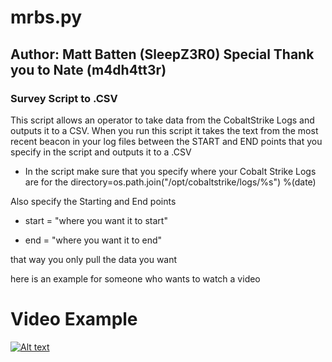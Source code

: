 # mrbs.py
## Author: Matt Batten (SleepZ3R0)  Special Thank you to Nate (m4dh4tt3r)
### Survey Script to .CSV

This script allows an operator to take data from the CobaltStrike Logs and outputs it to a CSV.  When you run this script it takes the text from the most recent beacon in your log files between the START and END points that you specify in the script and outputs it to a .CSV

* In the script make sure that you specify where your Cobalt Strike Logs are for the directory=os.path.join("/opt/cobaltstrike/logs/%s") %(date)

Also specify the Starting and End points

* start = "where you want it to start"

* end = "where you want it to end" 

that way you only pull the data you want



here is an example for someone who wants to watch a video

# Video Example

  [![Alt text](https://img.youtube.com/vi/XWV60J8m3S4/0.jpg)](https://youtu.be/XWV60J8m3S4)
